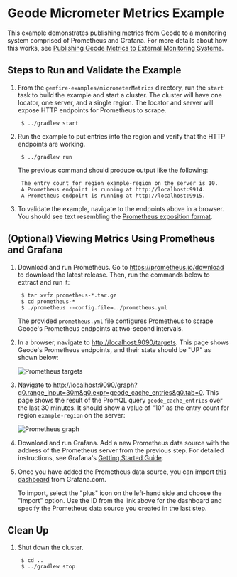 <!--
~ Copyright (c) VMware, Inc. 2022. All rights reserved.
~ SPDX-License-Identifier: Apache-2.0
-->
<!--
Licensed to the Apache Software Foundation (ASF) under one or more
contributor license agreements.  See the NOTICE file distributed with
this work for additional information regarding copyright ownership.
The ASF licenses this file to You under the Apache License, Version 2.0
(the "License"); you may not use this file except in compliance with
the License.  You may obtain a copy of the License at

     http://www.apache.org/licenses/LICENSE-2.0

Unless required by applicable law or agreed to in writing, software
distributed under the License is distributed on an "AS IS" BASIS,
WITHOUT WARRANTIES OR CONDITIONS OF ANY KIND, either express or implied.
See the License for the specific language governing permissions and
limitations under the License.
-->

# Geode Micrometer Metrics Example

This example demonstrates publishing metrics from Geode to a monitoring system comprised of
Prometheus and Grafana. For more details about how this works, see [Publishing Geode Metrics to
External Monitoring
Systems](https://cwiki.apache.org/confluence/display/GEODE/Publishing+Geode+Metrics+to+External+Monitoring+Systems).

## Steps to Run and Validate the Example

1. From the `gemfire-examples/micrometerMetrics` directory, run the `start` task to build the example
   and start a cluster. The cluster will have one locator, one server, and a single region. The
   locator and server will expose HTTP endpoints for Prometheus to scrape.

        $ ../gradlew start

1. Run the example to put entries into the region and verify that the HTTP endpoints are working.

        $ ../gradlew run
        
   The previous command should produce output like the following:
   
        The entry count for region example-region on the server is 10.
        A Prometheus endpoint is running at http://localhost:9914.
        A Prometheus endpoint is running at http://localhost:9915.
     
1. To validate the example, navigate to the endpoints above in a browser. You should see text
   resembling the [Prometheus exposition
   format](https://github.com/prometheus/docs/blob/master/content/docs/instrumenting/exposition_formats.md).
   
## (Optional) Viewing Metrics Using Prometheus and Grafana

1. Download and run Prometheus. Go to <https://prometheus.io/download> to download the
   latest release. Then, run the commands below to extract and run it:
   
        $ tar xvfz prometheus-*.tar.gz
        $ cd prometheus-*
        $ ./prometheus --config.file=../prometheus.yml
        
   The provided `prometheus.yml` file configures Prometheus to scrape Geode's Prometheus endpoints
   at two-second intervals.
        
1. In a browser, navigate to <http://localhost:9090/targets>. This page shows Geode's Prometheus
   endpoints, and their state should be "UP" as shown below:
   
   ![Prometheus targets](prometheus-targets.png "Prometheus targets")
   
1. Navigate to
   <http://localhost:9090/graph?g0.range_input=30m&g0.expr=geode_cache_entries&g0.tab=0>. This page
   shows the result of the PromQL query `geode_cache_entries` over the last 30 minutes. It should
   show a value of "10" as the entry count for region `example-region` on the server:
   
   ![Prometheus graph](prometheus-graph.png "Prometheus graph")

1. Download and run Grafana. Add a new Prometheus data source with the address of the Prometheus
   server from the previous step. For detailed instructions, see Grafana's [Getting Started
   Guide](https://grafana.com/docs/guides/getting_started/).

1. Once you have added the Prometheus data source, you can import [this
   dashboard](https://grafana.com/grafana/dashboards/11060) from Grafana.com.
   
   To import, select the "plus" icon on the left-hand side and choose the "Import" option. Use the
   ID from the link above for the dashboard and specify the Prometheus data source you created in
   the last step.
   
## Clean Up   
1. Shut down the cluster.

        $ cd ..
        $ ../gradlew stop
        

